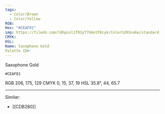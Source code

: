 ```yaml
---
tags:
  - Color/Brown
  - Color/Yellow
RGB: 
Hex: "#CEAF81"
img: https://filedn.com/l0hpzxl1f01yT7GHxtF8cyk/Color%20Snake/standard_csv_to_svg//CEAF81.svg
CMYK: 
HSL: 
Name: Saxophone Gold
Palette ID#:
---
```

Saxophone Gold
```palette
#CEAF81
```
RGB 206, 175, 129
CMYK	0, 15, 37, 19
HSL	35.8°, 44, 65.7


---

Similar:
- [[CDB280]]
